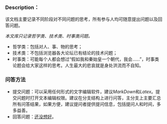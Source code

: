 ### Description：

该文档主要记录不同阶段对不同问题的思考，所有参与人均可随意提出问题以及回答问题。

*本文库只记录哲学类、技术类、时事类问题。*

* 哲学类：包括对人、事、物的思考；
* 技术类：不包括浏览器各大论坛已有结论的技术问题；
* 时事类：可能每个人都会想过“假如我和秦始皇一个朝代，我会......”，时事类论题会给大家这样的思考。人生最大的悲哀就是身处洪流而不自知。

### 问答方法

* 提交问题：可以采用任何形式的文字编辑软件，建议*MarkDown*和*Latex*。提交问题时打开文本编辑权限。建议在分支结构上进行问答，主分支上主要汇总所有问答结果，如果方便，建议提问者提供提问信息，包括提问人和时间，多多益善。
* 回答问题：<u>还没想好</u>。


